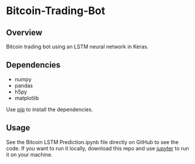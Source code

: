 # Bitcoin-Trading-Bot

## Overview

Bitcoin trading bot using an LSTM neural network in Keras.

## Dependencies

* numpy
* pandas
* h5py
* matplotlib

Use [pip](https://pypi.org/project/pip/) to install the dependencies.

## Usage

See the Bitcoin LSTM Prediction.ipynb file directly on GitHub to see the code. If you want to run it locally, download this repo and use [jupyter](http://jupyter.org/install) to run it on your machine.
